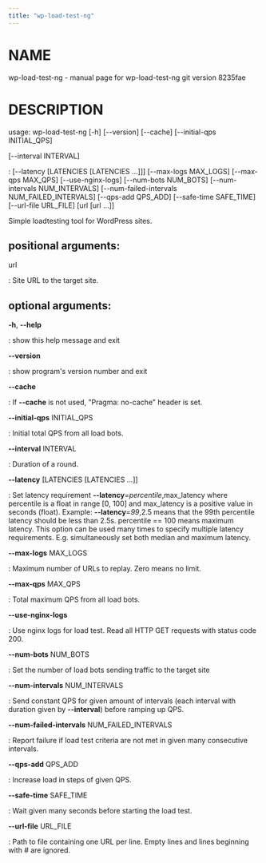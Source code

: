 ```yaml
---
title: "wp-load-test-ng"
---
```



NAME
====

wp-load-test-ng - manual page for wp-load-test-ng git version 8235fae

DESCRIPTION
===========

usage: wp-load-test-ng \[-h\] \[\--version\] \[\--cache\]
\[\--initial-qps INITIAL\_QPS\]

\[\--interval INTERVAL\]

:   \[\--latency \[LATENCIES \[LATENCIES \...\]\]\] \[\--max-logs
    MAX\_LOGS\] \[\--max-qps MAX\_QPS\] \[\--use-nginx-logs\]
    \[\--num-bots NUM\_BOTS\] \[\--num-intervals NUM\_INTERVALS\]
    \[\--num-failed-intervals NUM\_FAILED\_INTERVALS\] \[\--qps-add
    QPS\_ADD\] \[\--safe-time SAFE\_TIME\] \[\--url-file URL\_FILE\]
    \[url \[url \...\]\]

Simple loadtesting tool for WordPress sites.

positional arguments:
---------------------

url

:   Site URL to the target site.

optional arguments:
-------------------

**-h**, **\--help**

:   show this help message and exit

**\--version**

:   show program\'s version number and exit

**\--cache**

:   If **\--cache** is not used, \"Pragma: no-cache\" header is set.

**\--initial-qps** INITIAL\_QPS

:   Initial total QPS from all load bots.

**\--interval** INTERVAL

:   Duration of a round.

**\--latency** \[LATENCIES \[LATENCIES \...\]\]

:   Set latency requirement **\--latency**=*percentile*,max\_latency
    where percentile is a float in range \[0, 100\] and max\_latency is
    a positive value in seconds (float). Example:
    **\--latency**=*99*,2.5 means that the 99th percentile latency
    should be less than 2.5s. percentile == 100 means maximum latency.
    This option can be used many times to specify multiple latency
    requirements. E.g. simultaneously set both median and maximum
    latency.

**\--max-logs** MAX\_LOGS

:   Maximum number of URLs to replay. Zero means no limit.

**\--max-qps** MAX\_QPS

:   Total maximum QPS from all load bots.

**\--use-nginx-logs**

:   Use nginx logs for load test. Read all HTTP GET requests with status
    code 200.

**\--num-bots** NUM\_BOTS

:   Set the number of load bots sending traffic to the target site

**\--num-intervals** NUM\_INTERVALS

:   Send constant QPS for given amount of intervals (each interval with
    duration given by **\--interval**) before ramping up QPS.

**\--num-failed-intervals** NUM\_FAILED\_INTERVALS

:   Report failure if load test criteria are not met in given many
    consecutive intervals.

**\--qps-add** QPS\_ADD

:   Increase load in steps of given QPS.

**\--safe-time** SAFE\_TIME

:   Wait given many seconds before starting the load test.

**\--url-file** URL\_FILE

:   Path to file containing one URL per line. Empty lines and lines
    beginning with \# are ignored.
